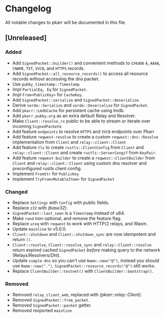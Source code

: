# Changelog

All notable changes to pkarr will be documented in this file.

## [Unreleased]

### Added

- Add `SignedPacket::builder()` and convenient methods to create `A`, `AAAA`, `CNAME`, `TXT`, `SVCB`, and `HTTPS` records.
- Add `SignedPacket::all_resource_records()` to access all resource records without accessing the dns packet.
- Use `pubky_timestamp::Timestamp` 
- Impl `PartialEq, Eq` for `SignedPacket`.
- Impl `From<PublicKey>` for `CacheKey`.
- Add `SignedPacket::serialize` and `SignedPacket::deserialize`.
- Derive `serde::Serialize` and `serde::Deserialize` for `SignedPacket`.
- Add `pkarr::LmdbCache` for persistent cache using lmdb.
- Add `pkarr.pubky.org` as an extra default Relay and Resolver.
- Make `Client::resolve_rx` public to be able to stream or iterate over incoming `SignedPacket`s
- Add feature `endpoints` to resolve `HTTPS` and `SVCB` endpoints over Pkarr
- Add feature `reqwest-resolve` to create a custom `reqwest::dns::Resolve` implementation from `Client` and `relay::client::Client`
- Add feature `tls` to create `rustls::ClientConfig` from `Client` and `relay::client::Client` and create `rustls::ServerCongif` from `KeyPair`.
- Add feature `reqwest-builder` to create a `reqwest::ClientBuilder` from `Client` and `relay::client::Client` using custom dns resolver and preconfigured rustls client config.
- Implement `FromStr` for `PublicKey`
- Implement `TryFrom<MutableItem>` for `SignedPacket`

### Changed

- Replace `Settings` with `Config` with public fields.
- Replace `z32` with *(base32)*.
- `SignedPacket::last_seen` is a `Timestamp` instead of u64.
- Make `rand` non-optional, and remove the feature flag.
- Replace `ureq` with `reqwest` to work with HTTP/2 relays, and Wasm.
- Update `mainline` to v5.0.0.
- `Client::shutdown` and `Client::shutdown_sync` are now idempotent and return `()`.
- `Client::resolve`, `Client::resolve_sync` and `relay::Client::resolve` return expired cached `SignedPacket` _before_ making query to the network (Relays/Resolvers/Dht).
- Update `simple-dns` so you can't use `Name::new("@")`, instead you should use `Name::new(".")`, `SignedPacket::resource_records("@")` still works.
- Replace `ClientBuilder::testnet()` with `ClientBuilder::bootstrap()`.

### Removed

- Remvoed `relay_client_web`, replaced with *(pkarr::relay::Client)*.
- Removed `SignedPacket::from_packet`.
- Removed `SignedPacket::packet` getter.
- Removed rexported `mainline`
